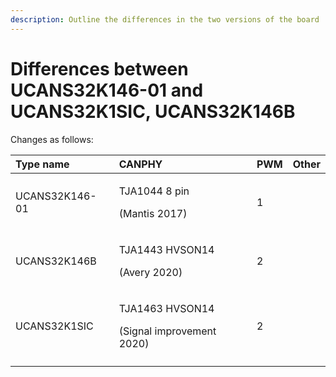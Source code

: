 ```yaml
---
description: Outline the differences in the two versions of the board
---
```


# Differences between UCANS32K146-01 and UCANS32K1SIC, UCANS32K146B

Changes as follows:

<table>
  <thead>
    <tr>
      <th style="text-align:left">Type name</th>
      <th style="text-align:left">CANPHY</th>
      <th style="text-align:left">PWM</th>
      <th style="text-align:left">Other</th>
    </tr>
  </thead>
  <tbody>
    <tr>
      <td style="text-align:left">UCANS32K146-01</td>
      <td style="text-align:left">
        <p>TJA1044 8 pin</p>
        <p>(Mantis 2017)</p>
      </td>
      <td style="text-align:left">1</td>
      <td style="text-align:left"></td>
    </tr>
    <tr>
      <td style="text-align:left">UCANS32K146B</td>
      <td style="text-align:left">
        <p>TJA1443 HVSON14</p>
        <p>(Avery 2020)</p>
      </td>
      <td style="text-align:left">2</td>
      <td style="text-align:left"></td>
    </tr>
    <tr>
      <td style="text-align:left">UCANS32K1SIC</td>
      <td style="text-align:left">
        <p>TJA1463 HVSON14</p>
        <p>(Signal improvement 2020)</p>
      </td>
      <td style="text-align:left">2</td>
      <td style="text-align:left"></td>
    </tr>
    <tr>
      <td style="text-align:left"></td>
      <td style="text-align:left"></td>
      <td style="text-align:left"></td>
      <td style="text-align:left"></td>
    </tr>
  </tbody>
</table>

